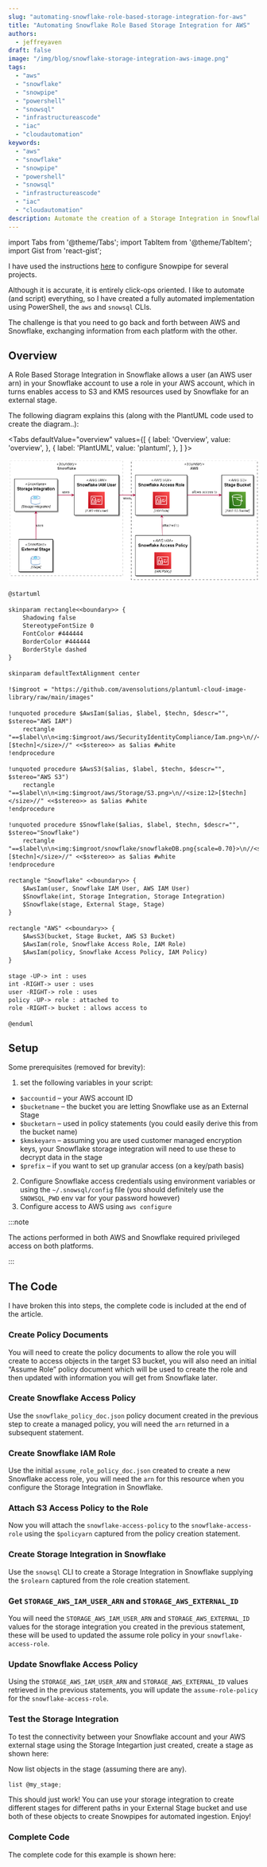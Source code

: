 ```yaml
---
slug: "automating-snowflake-role-based-storage-integration-for-aws"
title: "Automating Snowflake Role Based Storage Integration for AWS"
authors:	
  - jeffreyaven
draft: false
image: "/img/blog/snowflake-storage-integration-aws-image.png"
tags: 
  - "aws"
  - "snowflake"
  - "snowpipe"
  - "powershell"
  - "snowsql"
  - "infrastructureascode"
  - "iac"
  - "cloudautomation"
keywords:	
  - "aws"
  - "snowflake"
  - "snowpipe"
  - "powershell"
  - "snowsql"
  - "infrastructureascode"
  - "iac"
  - "cloudautomation"
description: Automate the creation of a Storage Integration in Snowflake which allows a Snowflake External Stage to access objects in your AWS S3 bucket.
---
```


import Tabs from '@theme/Tabs';
import TabItem from '@theme/TabItem';
import Gist from 'react-gist';

I have used the instructions [here](https://docs.snowflake.com/en/user-guide/data-load-snowpipe-auto-s3.html) to configure Snowpipe for several projects.  

Although it is accurate, it is entirely click-ops oriented.  I like to automate (and script) everything, so I have created a fully automated implementation using PowerShell, the `aws` and `snowsql` CLIs.  

The challenge is that you need to go back and forth between AWS and Snowflake, exchanging information from each platform with the other.  

## Overview  

A Role Based Storage Integration in Snowflake allows a user (an AWS user arn) in your Snowflake account to use a role in your AWS account, which in turns enables access to S3 and KMS resources used by Snowflake for an external stage.  

The following diagram explains this (along with the PlantUML code used to create the diagram..):  

<Tabs
  defaultValue="overview"
  values={[
    { label: 'Overview', value: 'overview', },
    { label: 'PlantUML', value: 'plantuml', },
  ]
}>
<TabItem value="overview">

[![Snowflake S3 Storage Integration](images/snowflake-aws-storage-integration.png)](images/snowflake-aws-storage-integration.png) 

</TabItem>
<TabItem value="plantuml">

```plantuml
@startuml

skinparam rectangle<<boundary>> {
    Shadowing false
    StereotypeFontSize 0
    FontColor #444444
    BorderColor #444444
    BorderStyle dashed
}

skinparam defaultTextAlignment center

!$imgroot = "https://github.com/avensolutions/plantuml-cloud-image-library/raw/main/images"

!unquoted procedure $AwsIam($alias, $label, $techn, $descr="", $stereo="AWS IAM")
    rectangle "==$label\n\n<img:$imgroot/aws/SecurityIdentityCompliance/Iam.png>\n//<size:12>[$techn]</size>//" <<$stereo>> as $alias #white
!endprocedure

!unquoted procedure $AwsS3($alias, $label, $techn, $descr="", $stereo="AWS S3")
    rectangle "==$label\n\n<img:$imgroot/aws/Storage/S3.png>\n//<size:12>[$techn]</size>//" <<$stereo>> as $alias #white
!endprocedure

!unquoted procedure $Snowflake($alias, $label, $techn, $descr="", $stereo="Snowflake")
    rectangle "==$label\n\n<img:$imgroot/snowflake/snowflakeDB.png{scale=0.70}>\n//<size:12>[$techn]</size>//" <<$stereo>> as $alias #white
!endprocedure

rectangle "Snowflake" <<boundary>> {
    $AwsIam(user, Snowflake IAM User, AWS IAM User)
    $Snowflake(int, Storage Integration, Storage Integration)
    $Snowflake(stage, External Stage, Stage)
}

rectangle "AWS" <<boundary>> {
    $AwsS3(bucket, Stage Bucket, AWS S3 Bucket)
    $AwsIam(role, Snowflake Access Role, IAM Role)
    $AwsIam(policy, Snowflake Access Policy, IAM Policy)
}

stage -UP-> int : uses
int -RIGHT-> user : uses
user -RIGHT-> role : uses
policy -UP-> role : attached to
role -RIGHT-> bucket : allows access to

@enduml
```

</TabItem>
</Tabs>

## Setup  

Some prerequisites (removed for brevity):  

1.	set the following variables in your script:  
- `$accountid` – your AWS account ID
- `$bucketname` – the bucket you are letting Snowflake use as an External Stage
- `$bucketarn` – used in policy statements (you could easily derive this from the bucket name)
- `$kmskeyarn` – assuming you are used customer managed encryption keys, your Snowflake storage integration will need to use these to decrypt data in the stage
- `$prefix` – if you want to set up granular access (on a key/path basis)
2.	Configure Snowflake access credentials using environment variables or using the `~/.snowsql/config` file (you should definitely use the `SNOWSQL_PWD` env var for your password however)
3.	Configure access to AWS using `aws configure`

:::note

The actions performed in both AWS and Snowflake required privileged access on both platforms.

:::

## The Code  

I have broken this into steps, the complete code is included at the end of the article.  

### Create Policy Documents  

You will need to create the policy documents to allow the role you will create to access objects in the target S3 bucket, you will also need an initial “Assume Role” policy document which will be used to create the role and then updated with information you will get from Snowflake later.  

<Gist id="73d507126c114e6ee7398226cf004f55" 
/>

### Create Snowflake Access Policy  

Use the `snowflake_policy_doc.json` policy document created in the previous step to create a managed policy, you will need the `arn` returned in a subsequent statement.  

<Gist id="65be4f7c104f92fa3dbf9342813b3fd2" 
/>

### Create Snowflake IAM Role  

Use the initial `assume_role_policy_doc.json` created to create a new Snowflake access role, you will need the `arn` for this resource when you configure the Storage Integration in Snowflake.  

<Gist id="e1bdd5316fe7cb106de1edcff77d8e2b" 
/>

### Attach S3 Access Policy to the Role  

Now you will attach the `snowflake-access-policy` to the `snowflake-access-role` using the `$policyarn` captured from the policy creation statement.  

<Gist id="d2d54b43e379a26bd264a4c97939250c" 
/>

### Create Storage Integration in Snowflake  

Use the `snowsql` CLI to create a Storage Integration in Snowflake supplying the `$rolearn` captured from the role creation statement.  

<Gist id="8e4617227bcd68be74c2a5d694c85f91" 
/>

### Get `STORAGE_AWS_IAM_USER_ARN` and `STORAGE_AWS_EXTERNAL_ID`  

You will need the `STORAGE_AWS_IAM_USER_ARN` and `STORAGE_AWS_EXTERNAL_ID` values for the storage integration you created in the previous statement, these will be used to updated the assume role policy in your `snowflake-access-role`.  

<Gist id="14dbf570030cad1a46d88d2e87006c8e" 
/>

### Update Snowflake Access Policy  

Using the `STORAGE_AWS_IAM_USER_ARN` and `STORAGE_AWS_EXTERNAL_ID` values retrieved in the previous statements, you will update the `assume-role-policy` for the `snowflake-access-role`.  

<Gist id="944c39205e142de9a76266f7f3cd260b" 
/>

### Test the Storage Integration  

To test the connectivity between your Snowflake account and your AWS external stage using the Storage Integartion just created, create a stage as shown here:  

<Gist id="99c24e8c80c6556fe381cf64c841f739" 
/>

Now list objects in the stage (assuming there are any).  

```js
list @my_stage;
```
This should just work!  You can use your storage integration to create different stages for different paths in your External Stage bucket and use both of these objects to create Snowpipes for automated ingestion.  Enjoy!  

### Complete Code  

The complete code for this example is shown here:  

<Gist id="5f4cba25f4eac380d63f5829c56d0306" 
/>